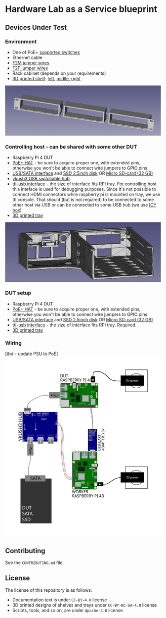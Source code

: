 <!--
SPDX-FileCopyrightText: Huawei Inc.

SPDX-License-Identifier: CC-BY-4.0
-->
# Hardware Lab as a Service blueprint

## Devices Under Test


### Environment
- One of PoE+ [supported switches](https://gitlab.eclipse.org/pastanki/HLaaS/-/tree/main/hardware#supported-poe-switches)
- Ethernet cable
- [F2M jumper wires](https://www.amazon.pl/dp/B07K8PVKBP/?coliid=I2LIB46FB8EO4I&colid=EVVMW1H6DML2&psc=1&ref_=lv_ov_lig_dp_it)
- [F2F jumper wires](https://www.amazon.pl/dp/B07KYHBVR7/?coliid=I2E8ALNGLDOVFB&colid=EVVMW1H6DML2&psc=1&ref_=lv_ov_lig_dp_it)
- Rack cabinet (depends on your requirements)
- [3D printed shelf](https://gitlab.eclipse.org/pastanki/HLaaS/-/blob/main/3D_shelves/README.md): [left](../../3D_shelves/Rack%20-%20Left%20Side.stl), [midlle](../../3D_shelves/Rack_-_Middle_wider-Rack%20-%20Middle%20Wider.stl), [right](../../3D_shelves/Rack%20-%20Right%20Side.stl)

![3D printed shelf](../../3D_shelves/shelf.png)

### Controlling host - can be shared with some other DUT
- Raspberry Pi 4 DUT
- [PoE+ HAT](https://www.amazon.de/gp/product/B0928ZD7QQ) - be sure to acquire proper one, with extended pins, otherwise you won't be able to connect wire jumpers to GPIO pins.
- [USB/SATA interface](https://www.amazon.de/gp/product/B06XCV1W97) and [SSD 2.5inch disk](https://www.euro.com.pl/dyski-wewnetrzne-ssd/kingston-a400-120gb.bhtml) OR [Micro SD-card (32 GB)](https://www.amazon.com/Sandisk-Ultra-Micro-UHS-I-Adapter/dp/B073K14CVB)
- [ykush3 USB switchable hub](https://www.yepkit.com/product/300110/YKUSH3)
- [ttl-usb interface](https://www.aliexpress.com/item/32786625237.html) -  the size of interface fits RPI tray. For controlling host this inteface is used for debugging purposes. Since it's not possible to connect HDMI connectors while raspberry pi is mounted on tray, we use ttl console. That should (but is not required) to be connected to some other host via USB or can be connected to some USB hub (we use [ICY box](https://www.amazon.com/Icy-Port-charge-port-Black/dp/B00TTNQQSY))
- [3D printed tray](../../3D_shelves/trpi4-1-rpi4-tray-all.stl)

![3D printed tray](../../3D_shelves/trpi4-1-rpi4-tray-all.png)

### DUT setup
- Raspberry Pi 4 DUT
- [PoE+ HAT](https://www.amazon.de/gp/product/B0928ZD7QQ) - be sure to acquire proper one, with extended pins, otherwise you won't be able to connect wire jumpers to GPIO pins.
- [USB/SATA interface](https://www.amazon.de/gp/product/B06XCV1W97) and [SSD 2.5inch disk](https://www.euro.com.pl/dyski-wewnetrzne-ssd/kingston-a400-120gb.bhtml) OR [Micro SD-card (32 GB)](https://www.amazon.com/Sandisk-Ultra-Micro-UHS-I-Adapter/dp/B073K14CVB)
- [ttl-usb interface](https://www.aliexpress.com/item/32786625237.html) -  the size of interface fits RPI tray. Required.
- [3D printed tray](../../3D_shelves/trpi4-1-rpi4-tray-all.stl)

### Wiring

[tbd - update PSU to PoE]
![Raspberry Pi4 DUT](../dut_diagrams/SVG/rpi4_dut.svg)

## Contributing

See the `CONTRIBUTING.md` file.

## License

The license of this repository is as follows:

* Documentation text is under `CC-BY-4.0` license
* 3D printed designs of shelves and trays under `CC-BY-NC-SA-4.0` license
* Scripts, tools, and so on, are under `Apache-2.0` license
